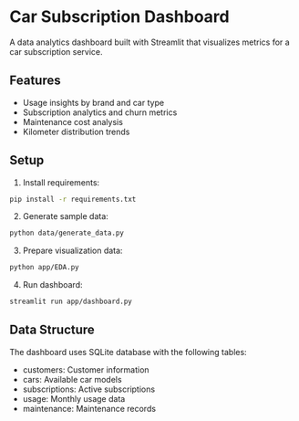 # Car Subscription Dashboard

A data analytics dashboard built with Streamlit that visualizes metrics for a car subscription service.

## Features

- Usage insights by brand and car type
- Subscription analytics and churn metrics
- Maintenance cost analysis
- Kilometer distribution trends

## Setup

1. Install requirements:
```sh
pip install -r requirements.txt
```

2. Generate sample data:
```sh 
python data/generate_data.py
```

3. Prepare visualization data:
```sh
python app/EDA.py
```

4. Run dashboard:
```sh
streamlit run app/dashboard.py
```

## Data Structure

The dashboard uses SQLite database with the following tables:
- customers: Customer information
- cars: Available car models 
- subscriptions: Active subscriptions
- usage: Monthly usage data
- maintenance: Maintenance records